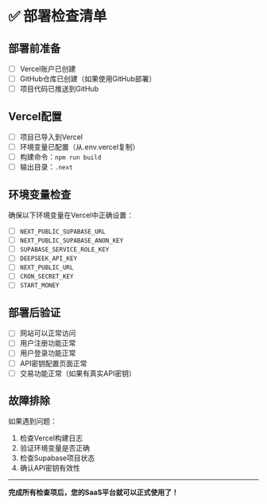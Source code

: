# ✅ 部署检查清单

## 部署前准备
- [ ] Vercel账户已创建
- [ ] GitHub仓库已创建（如果使用GitHub部署）
- [ ] 项目代码已推送到GitHub

## Vercel配置
- [ ] 项目已导入到Vercel
- [ ] 环境变量已配置（从.env.vercel复制）
- [ ] 构建命令：`npm run build`
- [ ] 输出目录：`.next`

## 环境变量检查
确保以下环境变量在Vercel中正确设置：
- [ ] `NEXT_PUBLIC_SUPABASE_URL`
- [ ] `NEXT_PUBLIC_SUPABASE_ANON_KEY`
- [ ] `SUPABASE_SERVICE_ROLE_KEY`
- [ ] `DEEPSEEK_API_KEY`
- [ ] `NEXT_PUBLIC_URL`
- [ ] `CRON_SECRET_KEY`
- [ ] `START_MONEY`

## 部署后验证
- [ ] 网站可以正常访问
- [ ] 用户注册功能正常
- [ ] 用户登录功能正常
- [ ] API密钥配置页面正常
- [ ] 交易功能正常（如果有真实API密钥）

## 故障排除
如果遇到问题：
1. 检查Vercel构建日志
2. 验证环境变量是否正确
3. 检查Supabase项目状态
4. 确认API密钥有效性

---
**完成所有检查项后，您的SaaS平台就可以正式使用了！**